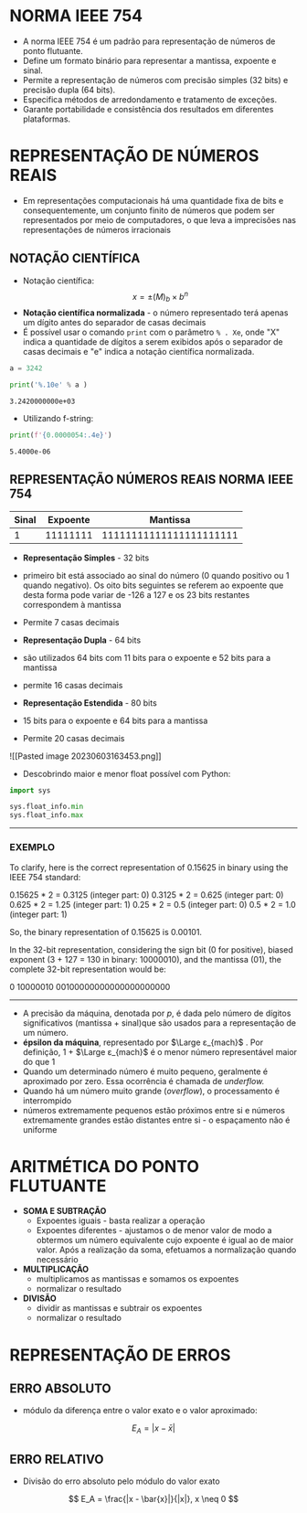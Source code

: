 # NORMA IEEE 754

- A norma IEEE 754 é um padrão para representação de números de ponto flutuante.
- Define um formato binário para representar a mantissa, expoente e sinal.
- Permite a representação de números com precisão simples (32 bits) e precisão dupla (64 bits).
- Especifica métodos de arredondamento e tratamento de exceções.
- Garante portabilidade e consistência dos resultados em diferentes plataformas.

# REPRESENTAÇÃO DE NÚMEROS REAIS 

- Em representações computacionais há uma quantidade fixa de bits e  consequentemente, um conjunto finito de números que podem ser representados por meio de computadores, o que leva a imprecisões nas representações de números irracionais

## NOTAÇÃO CIENTÍFICA
- Notação científica:
$$
 x = \pm (M)_b \times b^n 
$$
-  **Notação científica normalizada** -  o número representado terá apenas um dígito antes do separador de casas decimais
- É possível usar o comando `print` com o parâmetro `% . Xe`, onde "X" indica a quantidade de dígitos a serem exibidos após o separador de casas decimais e "e" indica a notação científica normalizada.

```python
a = 3242

print('%.10e' % a )
```

```output
3.2420000000e+03
```
- Utilizando f-string:
```python
print(f'{0.0000054:.4e}')
```

```output
5.4000e-06
```

## REPRESENTAÇÃO NÚMEROS REAIS NORMA IEEE 754


| Sinal | Expoente | Mantissa                |
| ----- | -------- | ----------------------- |
| 1     | 11111111 | 11111111111111111111111 |

- **Representação Simples** - 32 bits
- primeiro bit está associado ao sinal do número (0 quando positivo ou 1 quando negativo). Os oito bits seguintes se referem ao expoente que desta forma pode variar de -126 a 127 e os 23 bits restantes correspondem à mantissa
- Permite 7 casas decimais

- **Representação Dupla** - 64 bits
- são utilizados 64 bits com 11 bits para o expoente e 52 bits para a mantissa
- permite 16 casas decimais

- **Representação Estendida** - 80 bits
- 15 bits para o expoente e 64 bits para a mantissa
- Permite 20 casas decimais 

![[Pasted image 20230603163453.png]]

- Descobrindo maior e menor float possível com Python:
```python
import sys

sys.float_info.min
sys.float_info.max
```

------

### EXEMPLO
To clarify, here is the correct representation of 0.15625 in binary using the IEEE 754 standard:

0.15625 * 2 = 0.3125 (integer part: 0) 0.3125 * 2 = 0.625 (integer part: 0) 0.625 * 2 = 1.25 (integer part: 1) 0.25 * 2 = 0.5 (integer part: 0) 0.5 * 2 = 1.0 (integer part: 1)

So, the binary representation of 0.15625 is 0.00101.

In the 32-bit representation, considering the sign bit (0 for positive), biased exponent (3 + 127 = 130 in binary: 10000010), and the mantissa (01), the complete 32-bit representation would be:

0 10000010 00100000000000000000000

------------


- A precisão da máquina, denotada por *p*, é dada pelo número de dígitos significativos (mantissa + sinal)que são usados para a representação de um número.
- **épsilon da máquina**, representado por $\Large ε_{mach}$ . Por definição, 1 + $\Large ε_{mach}$ é o menor número representável maior do que 1
- Quando um determinado número é muito pequeno, geralmente é aproximado por zero. Essa ocorrência é chamada de *underflow.*
- Quando há um número muito grande (*overflow*), o processamento é interrompido
- números extremamente pequenos estão próximos entre si e números extremamente grandes estão distantes entre si -  o espaçamento não é uniforme

# ARITMÉTICA DO PONTO FLUTUANTE 

- **SOMA E SUBTRAÇÃO**
	- Expoentes iguais - basta realizar a operação
	- Expoentes diferentes - ajustamos o de menor valor de modo a obtermos um número equivalente cujo expoente é igual ao de maior valor. Após a realização da soma, efetuamos a normalização quando necessário
- **MULTIPLICAÇÃO**
	- multiplicamos as mantissas e somamos os expoentes
	- normalizar o resultado
- **DIVISÃO**
	- dividir as mantissas e subtrair os expoentes
	- normalizar o resultado

# REPRESENTAÇÃO DE ERROS

## ERRO ABSOLUTO
- módulo da diferença entre o valor exato e o valor aproximado:

$$
E_A = |x - \bar{x}|
$$

## ERRO RELATIVO
- Divisão do erro absoluto pelo módulo do valor exato

$$
E_A = \frac{|x - \bar{x}|}{|x|}, x \neq 0
$$
